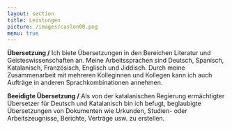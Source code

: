 ```yaml
---
layout: section
title: Leistungen
picture: /images/caslon00.png
menu: true
---
```

<b>Übersetzung /</b> Ich biete Übersetzungen in den Bereichen Literatur und Geisteswissenschaften an. Meine Arbeitssprachen sind Deutsch, Spanisch, Katalanisch, Französisch, Englisch und Jiddisch. Durch meine Zusammenarbeit mit mehreren Kolleginnen und Kollegen kann ich auch Aufträge in anderen Sprachkombinationen annehmen.

<b>Beeidigte Übersetzung /</b> Als von der katalanischen Regierung ermächtigter Übersetzer für Deutsch und Katalanisch bin ich befugt, beglaubigte Übersetzungen von Dokumenten wie Urkunden, Studien- oder Arbeitszeugnisse, Berichte, Verträge usw. zu erstellen.
